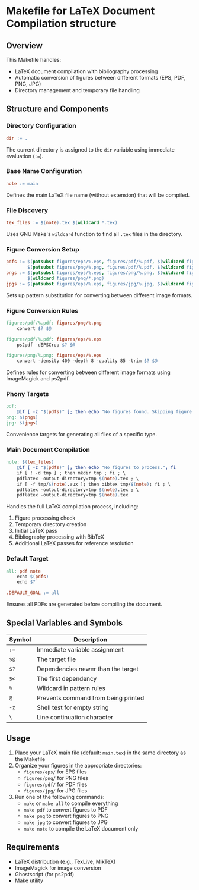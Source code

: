 # Makefile for LaTeX Document Compilation structure

## Overview

This Makefile handles:
- LaTeX document compilation with bibliography processing
- Automatic conversion of figures between different formats (EPS, PDF, PNG, JPG)
- Directory management and temporary file handling

## Structure and Components

### Directory Configuration
```makefile
dir := .
```
The current directory is assigned to the `dir` variable using immediate evaluation (`:=`).

### Base Name Configuration
```makefile
note := main
```
Defines the main LaTeX file name (without extension) that will be compiled.

### File Discovery
```makefile
tex_files := $(note).tex $(wildcard *.tex)
```
Uses GNU Make's `wildcard` function to find all `.tex` files in the directory.

### Figure Conversion Setup
```makefile
pdfs := $(patsubst figures/eps/%.eps, figures/pdf/%.pdf, $(wildcard figures/eps/*.eps)) \
        $(patsubst figures/png/%.png, figures/pdf/%.pdf, $(wildcard figures/png/*.png))
pngs := $(patsubst figures/eps/%.eps, figures/png/%.png, $(wildcard figures/eps/*.eps)) \
        $(wildcard figures/png/*.png)  
jpgs := $(patsubst figures/eps/%.eps, figures/jpg/%.jpg, $(wildcard figures/eps/*.eps))
```
Sets up pattern substitution for converting between different image formats.

### Figure Conversion Rules
```makefile
figures/pdf/%.pdf: figures/png/%.png
	convert $? $@

figures/pdf/%.pdf: figures/eps/%.eps
	ps2pdf -dEPSCrop $? $@

figures/png/%.png: figures/eps/%.eps
	convert -density 400 -depth 8 -quality 85 -trim $? $@
```
Defines rules for converting between different image formats using ImageMagick and ps2pdf.

### Phony Targets
```makefile
pdf: 
	@if [ -z "$(pdfs)" ]; then echo "No figures found. Skipping figure conversion."; else make $(pdfs); fi
png: $(pngs) 
jpg: $(jpgs) 
```
Convenience targets for generating all files of a specific type.

### Main Document Compilation
```makefile
note: $(tex_files)
	@if [ -z "$(pdfs)" ]; then echo "No figures to process."; fi
	if [ ! -d tmp ] ; then mkdir tmp ; fi ; \
	pdflatex -output-directory=tmp $(note).tex ; \
	if [ -f tmp/$(note).aux ]; then bibtex tmp/$(note); fi ; \
	pdflatex -output-directory=tmp $(note).tex ; \
	pdflatex -output-directory=tmp $(note).tex
```
Handles the full LaTeX compilation process, including:
1. Figure processing check
2. Temporary directory creation
3. Initial LaTeX pass
4. Bibliography processing with BibTeX
5. Additional LaTeX passes for reference resolution

### Default Target
```makefile
all: pdf note
	echo $(pdfs)
	echo $?

.DEFAULT_GOAL := all
```
Ensures all PDFs are generated before compiling the document.

## Special Variables and Symbols

| Symbol | Description |
|--------|-------------|
| `:=` | Immediate variable assignment |
| `$@` | The target file |
| `$?` | Dependencies newer than the target |
| `$<` | The first dependency |
| `%` | Wildcard in pattern rules |
| `@` | Prevents command from being printed |
| `-z` | Shell test for empty string |
| `\` | Line continuation character |

## Usage

1. Place your LaTeX main file (default: `main.tex`) in the same directory as the Makefile
2. Organize your figures in the appropriate directories:
   - `figures/eps/` for EPS files
   - `figures/png/` for PNG files
   - `figures/pdf/` for PDF files
   - `figures/jpg/` for JPG files
3. Run one of the following commands:
   - `make` or `make all` to compile everything
   - `make pdf` to convert figures to PDF
   - `make png` to convert figures to PNG
   - `make jpg` to convert figures to JPG
   - `make note` to compile the LaTeX document only

## Requirements

- LaTeX distribution (e.g., TexLive, MikTeX)
- ImageMagick for image conversion
- Ghostscript (for ps2pdf)
- Make utility
